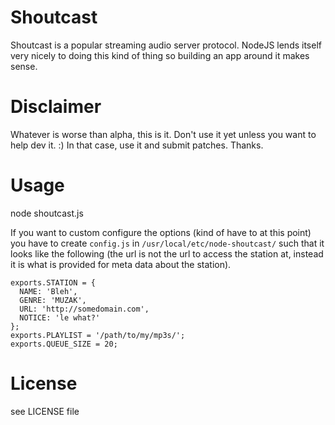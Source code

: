 Shoutcast
============

Shoutcast is a popular streaming audio server protocol. NodeJS lends itself very nicely to doing this kind of thing so building an app around it makes sense.


Disclaimer
============

Whatever is worse than alpha, this is it. Don't use it yet unless you want to help dev it. :) In that case, use it and submit patches. Thanks.


Usage
============

node shoutcast.js

If you want to custom configure the options (kind of have to at this point) you have to create `config.js` in `/usr/local/etc/node-shoutcast/` such that it looks like the following (the url is not the url to access the station at, instead it is what is provided for meta data about the station).

    exports.STATION = { 
      NAME: 'Bleh', 
      GENRE: 'MUZAK', 
      URL: 'http://somedomain.com', 
      NOTICE: 'le what?' 
    }; 
    exports.PLAYLIST = '/path/to/my/mp3s/'; 
    exports.QUEUE_SIZE = 20; 


License
============

see LICENSE file